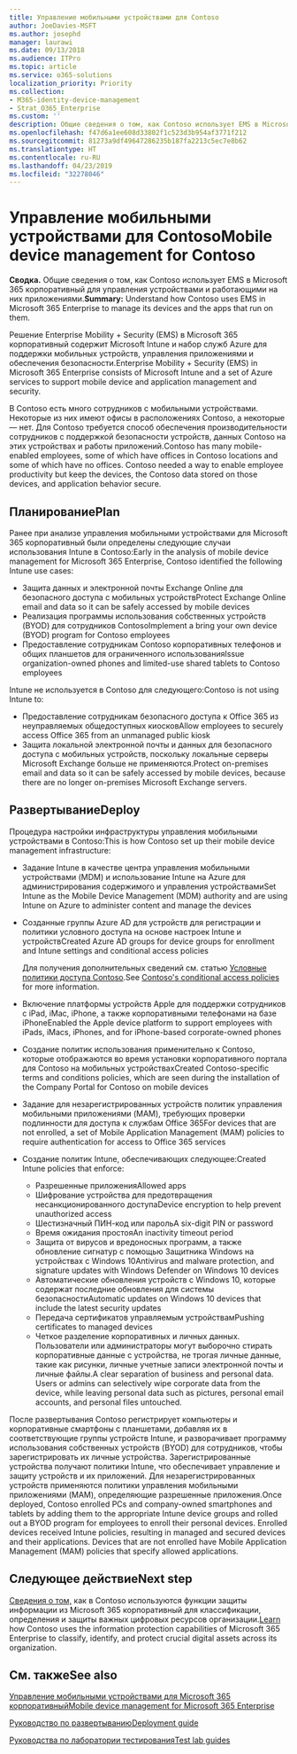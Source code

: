 ```yaml
---
title: Управление мобильными устройствами для Contoso
author: JoeDavies-MSFT
ms.author: josephd
manager: laurawi
ms.date: 09/13/2018
ms.audience: ITPro
ms.topic: article
ms.service: o365-solutions
localization_priority: Priority
ms.collection:
- M365-identity-device-management
- Strat_O365_Enterprise
ms.custom: ''
description: Общие сведения о том, как Contoso использует EMS в Microsoft 365 корпоративный для управления устройствами и работающими на них приложениями.
ms.openlocfilehash: f47d6a1ee608d33802f1c523d3b954af3771f212
ms.sourcegitcommit: 81273a9df49647286235b187fa2213c5ec7e8b62
ms.translationtype: HT
ms.contentlocale: ru-RU
ms.lasthandoff: 04/23/2019
ms.locfileid: "32278046"
---
```

# <a name="mobile-device-management-for-contoso"></a><span data-ttu-id="d54c5-103">Управление мобильными устройствами для Contoso</span><span class="sxs-lookup"><span data-stu-id="d54c5-103">Mobile device management for Contoso</span></span>

<span data-ttu-id="d54c5-104">**Сводка.** Общие сведения о том, как Contoso использует EMS в Microsoft 365 корпоративный для управления устройствами и работающими на них приложениями.</span><span class="sxs-lookup"><span data-stu-id="d54c5-104">**Summary:** Understand how Contoso uses EMS in Microsoft 365 Enterprise to manage its devices and the apps that run on them.</span></span>

<span data-ttu-id="d54c5-105">Решение Enterprise Mobility + Security (EMS) в Microsoft 365 корпоративный содержит Microsoft Intune и набор служб Azure для поддержки мобильных устройств, управления приложениями и обеспечения безопасности.</span><span class="sxs-lookup"><span data-stu-id="d54c5-105">Enterprise Mobility + Security (EMS) in Microsoft 365 Enterprise consists of Microsoft Intune and a set of Azure services to support mobile device and application management and security.</span></span>

<span data-ttu-id="d54c5-p101">В Contoso есть много сотрудников с мобильными устройствами. Некоторые из них имеют офисы в расположениях Contoso, а некоторые — нет. Для Contoso требуется способ обеспечения производительности сотрудников с поддержкой безопасности устройств, данных Contoso на этих устройствах и работы приложений.</span><span class="sxs-lookup"><span data-stu-id="d54c5-p101">Contoso has many mobile-enabled employees, some of which have offices in Contoso locations and some of which have no offices. Contoso needed a way to enable employee productivity but keep the devices, the Contoso data stored on those devices, and application behavior secure.</span></span>

## <a name="plan"></a><span data-ttu-id="d54c5-108">Планирование</span><span class="sxs-lookup"><span data-stu-id="d54c5-108">Plan</span></span>

<span data-ttu-id="d54c5-109">Ранее при анализе управления мобильными устройствами для Microsoft 365 корпоративный были определены следующие случаи использования Intune в Contoso:</span><span class="sxs-lookup"><span data-stu-id="d54c5-109">Early in the analysis of mobile device management for Microsoft 365 Enterprise, Contoso identified the following Intune use cases:</span></span>

- <span data-ttu-id="d54c5-110">Защита данных и электронной почты Exchange Online для безопасного доступа с мобильных устройств</span><span class="sxs-lookup"><span data-stu-id="d54c5-110">Protect Exchange Online email and data so it can be safely accessed by mobile devices</span></span>
- <span data-ttu-id="d54c5-111">Реализация программы использования собственных устройств (BYOD) для сотрудников Contoso</span><span class="sxs-lookup"><span data-stu-id="d54c5-111">Implement a bring your own device (BYOD) program for Contoso employees</span></span>
- <span data-ttu-id="d54c5-112">Предоставление сотрудникам Contoso корпоративных телефонов и общих планшетов для ограниченного использования</span><span class="sxs-lookup"><span data-stu-id="d54c5-112">Issue organization-owned phones and limited-use shared tablets to Contoso employees</span></span>

<span data-ttu-id="d54c5-113">Intune не используется в Contoso для следующего:</span><span class="sxs-lookup"><span data-stu-id="d54c5-113">Contoso is not using Intune to:</span></span>

- <span data-ttu-id="d54c5-114">Предоставление сотрудникам безопасного доступа к Office 365 из неуправляемых общедоступных киосков</span><span class="sxs-lookup"><span data-stu-id="d54c5-114">Allow employees to securely access Office 365 from an unmanaged public kiosk</span></span>
- <span data-ttu-id="d54c5-115">Защита локальной электронной почты и данных для безопасного доступа с мобильных устройств, поскольку локальные серверы Microsoft Exchange больше не применяются.</span><span class="sxs-lookup"><span data-stu-id="d54c5-115">Protect on-premises email and data so it can be safely accessed by mobile devices, because there are no longer on-premises Microsoft Exchange servers.</span></span>

## <a name="deploy"></a><span data-ttu-id="d54c5-116">Развертывание</span><span class="sxs-lookup"><span data-stu-id="d54c5-116">Deploy</span></span>

<span data-ttu-id="d54c5-117">Процедура настройки инфраструктуры управления мобильными устройствами в Contoso:</span><span class="sxs-lookup"><span data-stu-id="d54c5-117">This is how Contoso set up their mobile device management infrastructure:</span></span>

- <span data-ttu-id="d54c5-118">Задание Intune в качестве центра управления мобильными устройствами (MDM) и использование Intune на Azure для администрирования содержимого и управления устройствами</span><span class="sxs-lookup"><span data-stu-id="d54c5-118">Set Intune as the Mobile Device Management (MDM) authority and are using Intune on Azure to administer content and manage the devices</span></span>
- <span data-ttu-id="d54c5-119">Созданные группы Azure AD для устройств для регистрации и политики условного доступа на основе настроек Intune и устройств</span><span class="sxs-lookup"><span data-stu-id="d54c5-119">Created Azure AD groups for device groups for enrollment and Intune settings and conditional access policies</span></span>

  <span data-ttu-id="d54c5-120">Для получения дополнительных сведений см. статью [Условные политики доступа Contoso](contoso-identity.md#conditional-access-policies-for-identity-and-device-access).</span><span class="sxs-lookup"><span data-stu-id="d54c5-120">See [Contoso's conditional access policies](contoso-identity.md#conditional-access-policies-for-identity-and-device-access) for more information.</span></span>

- <span data-ttu-id="d54c5-121">Включение платформы устройств Apple для поддержки сотрудников с iPad, iMac, iPhone, а также корпоративными телефонами на базе iPhone</span><span class="sxs-lookup"><span data-stu-id="d54c5-121">Enabled the Apple device platform to support employees with iPads, iMacs, iPhones, and for iPhone-based corporate-owned phones</span></span>
- <span data-ttu-id="d54c5-122">Создание политик использования применительно к Contoso, которые отображаются во время установки корпоративного портала для Contoso на мобильных устройствах</span><span class="sxs-lookup"><span data-stu-id="d54c5-122">Created Contoso-specific terms and conditions policies, which are seen during the installation of the Company Portal for Contoso on mobile devices</span></span>
- <span data-ttu-id="d54c5-123">Задание для незарегистрированных устройств политик управления мобильными приложениями (MAM), требующих проверки подлинности для доступа к службам Office 365</span><span class="sxs-lookup"><span data-stu-id="d54c5-123">For devices that are not enrolled, a set of Mobile Application Management (MAM) policies to require authentication for access to Office 365 services</span></span>
- <span data-ttu-id="d54c5-124">Создание политик Intune, обеспечивающих следующее:</span><span class="sxs-lookup"><span data-stu-id="d54c5-124">Created Intune policies that enforce:</span></span>
  - <span data-ttu-id="d54c5-125">Разрешенные приложения</span><span class="sxs-lookup"><span data-stu-id="d54c5-125">Allowed apps</span></span>
  - <span data-ttu-id="d54c5-126">Шифрование устройства для предотвращения несанкционированного доступа</span><span class="sxs-lookup"><span data-stu-id="d54c5-126">Device encryption to help prevent unauthorized access</span></span>
  - <span data-ttu-id="d54c5-127">Шестизначный ПИН-код или пароль</span><span class="sxs-lookup"><span data-stu-id="d54c5-127">A six-digit PIN or password</span></span>
  - <span data-ttu-id="d54c5-128">Время ожидания простоя</span><span class="sxs-lookup"><span data-stu-id="d54c5-128">An inactivity timeout period</span></span>
  - <span data-ttu-id="d54c5-129">Защита от вирусов и вредоносных программ, а также обновление сигнатур с помощью Защитника Windows на устройствах с Windows 10</span><span class="sxs-lookup"><span data-stu-id="d54c5-129">Antivirus and malware protection, and signature updates with Windows Defender on Windows 10 devices</span></span>
  - <span data-ttu-id="d54c5-130">Автоматические обновления устройств с Windows 10, которые содержат последние обновления для системы безопасности</span><span class="sxs-lookup"><span data-stu-id="d54c5-130">Automatic updates on Windows 10 devices that include the latest security updates</span></span>
  - <span data-ttu-id="d54c5-131">Передача сертификатов управляемым устройствам</span><span class="sxs-lookup"><span data-stu-id="d54c5-131">Pushing certificates to managed devices</span></span>
  - <span data-ttu-id="d54c5-p102">Четкое разделение корпоративных и личных данных. Пользователи или администраторы могут выборочно стирать корпоративные данные с устройства, не трогая личные данные, такие как рисунки, личные учетные записи электронной почты и личные файлы.</span><span class="sxs-lookup"><span data-stu-id="d54c5-p102">A clear separation of business and personal data. Users or admins can selectively wipe corporate data from the device, while leaving personal data such as pictures, personal email accounts, and personal files untouched.</span></span>

<span data-ttu-id="d54c5-p103">После развертывания Contoso регистрирует компьютеры и корпоративные смартфоны с планшетами, добавляя их в соответствующие группы устройств Intune, и разворачивает программу использования собственных устройств (BYOD) для сотрудников, чтобы зарегистрировать их личные устройства. Зарегистрированные устройства получают политики Intune, что обеспечивает управление и защиту устройств и их приложений. Для незарегистрированных устройств применяются политики управления мобильными приложениями (MAM), определяющие разрешенные приложения.</span><span class="sxs-lookup"><span data-stu-id="d54c5-p103">Once deployed, Contoso enrolled PCs and company-owned smartphones and tablets by adding them to the appropriate Intune device groups and rolled out a BYOD program for employees to enroll their personal devices. Enrolled devices received Intune policies, resulting in managed and secured devices and their applications. Devices that are not enrolled have Mobile Application Management (MAM) policies that specify allowed applications.</span></span>

## <a name="next-step"></a><span data-ttu-id="d54c5-137">Следующее действие</span><span class="sxs-lookup"><span data-stu-id="d54c5-137">Next step</span></span>

<span data-ttu-id="d54c5-138">[Сведения о том,](contoso-info-protect.md) как в Contoso используются функции защиты информации из Microsoft 365 корпоративный для классификации, определения и защиты важных цифровых ресурсов организации.</span><span class="sxs-lookup"><span data-stu-id="d54c5-138">[Learn](contoso-info-protect.md) how Contoso uses the information protection capabilities of Microsoft 365 Enterprise to classify, identify, and protect crucial digital assets across its organization.</span></span>

## <a name="see-also"></a><span data-ttu-id="d54c5-139">См. также</span><span class="sxs-lookup"><span data-stu-id="d54c5-139">See also</span></span>

[<span data-ttu-id="d54c5-140">Управление мобильными устройствами для Microsoft 365 корпоративный</span><span class="sxs-lookup"><span data-stu-id="d54c5-140">Mobile device management for Microsoft 365 Enterprise</span></span>](mobility-infrastructure.md)

[<span data-ttu-id="d54c5-141">Руководство по развертыванию</span><span class="sxs-lookup"><span data-stu-id="d54c5-141">Deployment guide</span></span>](deploy-microsoft-365-enterprise.md)

[<span data-ttu-id="d54c5-142">Руководства по лаборатории тестирования</span><span class="sxs-lookup"><span data-stu-id="d54c5-142">Test lab guides</span></span>](m365-enterprise-test-lab-guides.md)

